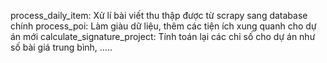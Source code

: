 process_daily_item: Xử lí bài viết thu thập được từ scrapy sang database chính
process_poi: Làm giàu dữ liệu, thêm các tiện ích xung quanh cho dự án mới
calculate_signature_project: Tính toán lại các chỉ số cho dự án như số bài giá trung bình, .....